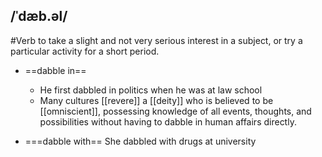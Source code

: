 ## /ˈdæb.əl/
#Verb
to take a slight and not very serious interest in a subject, or try a particular activity for a short period.

- ==dabble in==
	- He first dabbled in politics when he was at law school
	- Many cultures [[revere]] a [[deity]] who is believed to be [[omniscient]], possessing knowledge of all events, thoughts, and possibilities without having to dabble in human affairs directly.

- ===dabble with==
She dabbled with drugs at university
